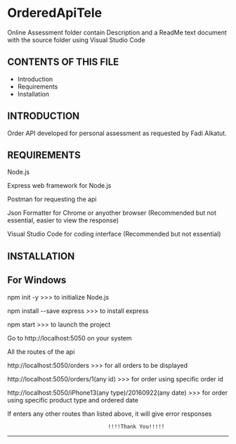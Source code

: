 # OrderedApiTele
Online Assessment folder contain Description and a ReadMe text document with the source folder using Visual Studio Code



CONTENTS OF THIS FILE
---------------------
* Introduction
* Requirements
* Installation


INTRODUCTION
------------
Order API developed for personal assessment as requested by Fadi Alkatut.


REQUIREMENTS
------------

Node.js 

Express web framework for Node.js

Postman for requesting the api

Json Formatter for Chrome or anyother browser (Recommended but not essential, easier to view the response)

Visual Studio Code for coding interface (Recommended but not essential)


INSTALLATION
------------

For Windows
------------

npm init -y >>> to initialize Node.js

npm install --save express >>> to install express 

npm start >>> to launch the project

Go to http://localhost:5050 on your system 

All the routes of the api

http://localhost:5050/orders   >>> for all orders to be displayed

http://localhost:5050/orders/1(any id)  >>> for order using specific order id 

http://localhost:5050/iPhone13(any type)/20160922(any date) >>> for order using specific product type and ordered date 

If enters any other routes than listed above, it will give error responses


									!!!!Thank You!!!!!
-----------------------------------------------------------------------------------------------------------------------------------------------------------------
